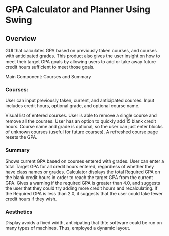 # GPA Calculator and Planner Using Swing

## Overview
GUI that calculates GPA based on previously taken courses, and courses with anticipated grades. This product also gives the user insight on how to meet their target GPA goals by allowing users to add or take away future credit hours sufficient to meet those goals.

Main Component:
Courses and Summary

### Courses:
User can input previously taken, current, and anticipated courses.
Input includes credit hours, optional grade, and optional course name.

Visual list of entered courses.
User is able to remove a single course and remove all the courses.
User has an option to quickly add 15 blank credit hours.
Course name and grade is optional, so the user can just enter blocks of unknown courses (useful for future courses).
A refreshed course page resets the GPA.
 
### Summary
Shows current GPA based on courses entered with grades.
User can enter a total Target GPA for all credit hours entered, regardless of whether they have class names or grades.
Calculator displays the total Required GPA on the blank credit hours in order to reach the target GPA from the current GPA.
Gives a warning if the required GPA is greater than 4.0, and suggests the user that they could try adding more credit hours and recalculating.
If the Required GPA is less than 2.0, it suggests that the user could take fewer credit hours if they wish.

### Aesthetics
Display avoids a fixed width, anticipating that thte software could be run on many types of machines. Thus, employed a dynamic layout.
